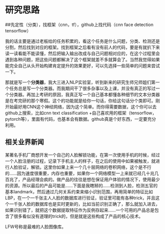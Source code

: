 # 研究思路

##先定性（分类），找框架（cnn，tf），github上找代码（cnn face detection tensorflow）

我的话主要是通过老板给的任务积累的，看这个任务是什么问题，分类、检测还是分割，然后找到对应的框架。找到框架之后看有没有前人的代码，要是有就扒下来读一读看能不能读懂，然后把输入输出改成与自己问题相对应的，在这个过程里会遇到各种问题，把这些问题都解决了这个框架就差不多就算会了。当然我觉得如果能完全自己从头开始构建肯定提升的效果更好，可以先选择一些简单的问题来尝试一下。

那就是写一个**分类器**，我大三进入NLP实验室，听到新来的研究生师兄师姐们第一个任务总是写一个分类器。而我期间干了很多杂事以及上课，并没有真正的写过一个分类器。再加上考研的原因，我真正写一个自己基本都懂各种细节的文本分类器是在考完研的那个寒假。这个的功能就是给你一句话，你给这句话分个类即可。刚开始最好用CNN这个神经网络，因为这个简单。而你得需要数据，这个你可以去github上搜索，比如cnn text classification +自己喜欢用的框架（tensorflow，pytorch等），里面有代码，也基本会有数据。github真是个好东西，一定要充分利用。



## 相关业界新闻

某著名手机厂商想开发一个自己的人脸解锁功能，在第一次使用手机的时候，经过一个人脸注册的过程，记录下手机主人的样子，在之后的使用中如果被触发，就进行人脸验证，解锁。这里你如果上来一个几十层网络的卷积网络，这个是不行的……因为速度很重要，内存也重要，如果你一个网络模型一上来就已经几十兆几百兆了，产品经理会疯的。做产品的往往是想在保证用户体验的情况下，使用最少的资源。所以最后的产品可能是……下面是我瞎掰的……检测到人脸，检测五官的基本landmark，然后通过几何关系约束来缩小识别范围，再用简单的特征比如LBP，在一个一千张主人人脸的数据库进行验证，验证里可能有各种trick，并且这个一千张人脸的数据库也是实时更新的，比如当前识别正确了，那么就加入进去，如果识别错了，就把这个数据提取特征作为反例存起来……一个可用的产品总是包含了很多看似没有道理的trick的，但是就是这些构成了产品的核心技术。



LFW号称是最难的人脸图像库。



